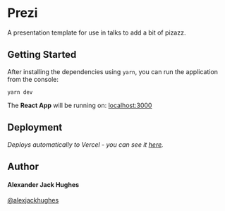 # Prezi

A presentation template for use in talks to add a bit of pizazz.

## Getting Started

After installing the dependencies using `yarn`, you can run the application from the console:

```
yarn dev
```

The **React App** will be running on:
[localhost:3000](http://localhost:3000/ "http://localhost:3000/")

## Deployment

_Deploys automatically to Vercel - you can see it [here](https://startups-hire-you.vercel.app/)._

## Author

#### **Alexander Jack Hughes**

[@alexjackhughes](https://twitter.com/alexjackhughes "Twitter")
